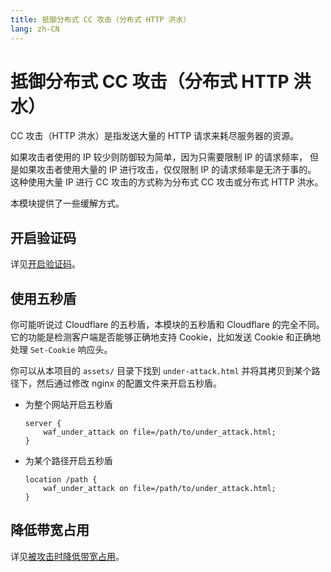 ```yaml
---
title: 抵御分布式 CC 攻击（分布式 HTTP 洪水）
lang: zh-CN
---
```


# 抵御分布式 CC 攻击（分布式 HTTP 洪水）

CC 攻击（HTTP 洪水）是指发送大量的 HTTP 请求来耗尽服务器的资源。

如果攻击者使用的 IP 较少则防御较为简单，因为只需要限制 IP 的请求频率，
但是如果攻击者使用大量的 IP 进行攻击，仅仅限制 IP 的请求频率是无济于事的。
这种使用大量 IP 进行 CC 攻击的方式称为分布式 CC 攻击或分布式 HTTP 洪水。

本模块提供了一些缓解方式。

## 开启验证码

详见[开启验证码](enable-captcha.md)。

## 使用五秒盾

你可能听说过 Cloudflare 的五秒盾，本模块的五秒盾和 Cloudflare 的完全不同。 它的功能是检测客户端是否能够正确地支持 Cookie，比如发送 Cookie 和正确地处理 `Set-Cookie` 响应头。

你可以从本项目的 `assets/` 目录下找到 `under-attack.html` 并将其拷贝到某个路径下，然后通过修改 nginx 的配置文件来开启五秒盾。

* 为整个网站开启五秒盾
    ```nginx
    server {
        waf_under_attack on file=/path/to/under_attack.html;
    }
    ```
* 为某个路径开启五秒盾
    ```nginx
    location /path {
        waf_under_attack on file=/path/to/under_attack.html;
    }
    ```

## 降低带宽占用

详见[被攻击时降低带宽占用](reduce-bandwidth-usage-when-attacked.md)。